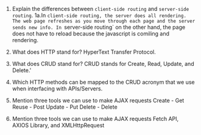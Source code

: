 1.  Explain the differences between `client-side routing` and `server-side routing`.
1a.In `client-side routing, the server does all rendering. The web page refreshes as you move through each page and the server sends new info.
In `server-side routing` on the other hand, the page does not have to reload because the javascript is comiling and rendering.

2.  What does HTTP stand for?
HyperText Transfer Protocol.

3.  What does CRUD stand for?
CRUD stands for Create, Read, Update, and Delete.'

4.  Which HTTP methods can be mapped to the CRUD acronym that we use when interfacing with APIs/Servers.

5.  Mention three tools we can use to make AJAX requests
Create - Get
    Reuse - Post
    Update - Put
    Delete - Delete

5.  Mention three tools we can use to make AJAX requests
Fetch API, AXIOS Library, and XMLHttpRequest